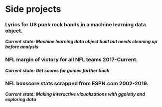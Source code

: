 # Side projects

### Lyrics for US punk rock bands in a machine learning data object.
***Current state: Machine learning data object built but needs cleaning up before analysis***


### NFL margin of victory for all NFL teams 2017-Current.
***Current state: Get scores for games farther back***


### NFL boxscore stats scrapped from ESPN.com 2002-2019.
***Current state: Making interactive vizualizations with ggplotly and exploring data***